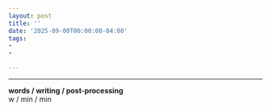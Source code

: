 ```yaml
---
layout: post
title: ''
date: '2025-09-00T00:00:00-04:00'
tags:
- 
- 

--- 
```







---



<!-- &#042; = asterisk -->
<!-- &#039; = single quote '-->

**words / writing / post-processing**  
w / min / min